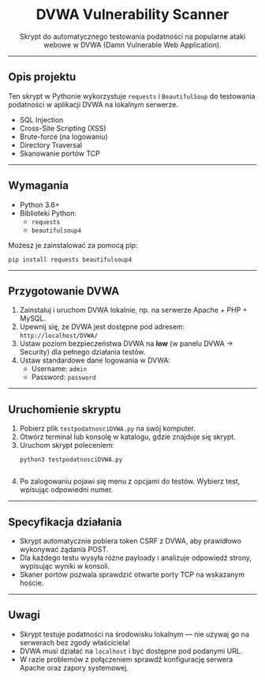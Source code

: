 <h1 align="center">DVWA Vulnerability Scanner</h1>

<p align="center">
  Skrypt do automatycznego testowania podatności na popularne ataki webowe w DVWA (Damn Vulnerable Web Application).
</p>

<hr>

<h2>Opis projektu</h2>

<p>Ten skrypt w Pythonie wykorzystuje <code>requests</code> i <code>BeautifulSoup</code> do testowania podatności w aplikacji DVWA na lokalnym serwerze.</p>
<ul>
  <li>SQL Injection</li>
  <li>Cross-Site Scripting (XSS)</li>
  <li>Brute-force (na logowaniu)</li>
  <li>Directory Traversal</li>
  <li>Skanowanie portów TCP</li>
</ul>

<hr>

<h2>Wymagania</h2>

<ul>
  <li>Python 3.6+</li>
  <li>Biblioteki Python:
    <ul>
      <li><code>requests</code></li>
      <li><code>beautifulsoup4</code></li>
    </ul>
  </li>
</ul>

<p>Możesz je zainstalować za pomocą pip:</p>

<pre><code>pip install requests beautifulsoup4
</code></pre>

<hr>

<h2>Przygotowanie DVWA</h2>

<ol>
  <li>Zainstaluj i uruchom DVWA lokalnie, np. na serwerze Apache + PHP + MySQL.</li>
  <li>Upewnij się, że DVWA jest dostępne pod adresem: <br>
  <code>http://localhost/DVWA/</code></li>
  <li>Ustaw poziom bezpieczeństwa DVWA na <strong>low</strong> (w panelu DVWA -> Security) dla pełnego działania testów.</li>
  <li>Ustaw standardowe dane logowania w DVWA:<br>
    <ul>
      <li>Username: <code>admin</code></li>
      <li>Password: <code>password</code></li>
    </ul>
  </li>
</ol>

<hr>

<h2>Uruchomienie skryptu</h2>

<ol>
  <li>Pobierz plik <code>testpodatnosciDVWA.py</code> na swój komputer.</li>
  <li>Otwórz terminal lub konsolę w katalogu, gdzie znajduje się skrypt.</li>
  <li>Uruchom skrypt poleceniem:<br>
  <pre><code>python3 testpodatnosciDVWA.py
  </code></pre></li>
  <li>Po zalogowaniu pojawi się menu z opcjami do testów. Wybierz test, wpisując odpowiedni numer.</li>
</ol>

<hr>

<h2>Specyfikacja działania</h2>

<ul>
  <li>Skrypt automatycznie pobiera token CSRF z DVWA, aby prawidłowo wykonywać żądania POST.</li>
  <li>Dla każdego testu wysyła różne payloady i analizuje odpowiedź strony, wypisując wyniki w konsoli.</li>
  <li>Skaner portów pozwala sprawdzić otwarte porty TCP na wskazanym hoście.</li>
</ul>

<hr>

<h2>Uwagi</h2>

<ul>
  <li>Skrypt testuje podatności na środowisku lokalnym — nie używaj go na serwerach bez zgody właściciela!</li>
  <li>DVWA musi działać na <code>localhost</code> i być dostępne pod podanymi URL.</li>
  <li>W razie problemów z połączeniem sprawdź konfigurację serwera Apache oraz zapory systemowej.</li>
</ul>
